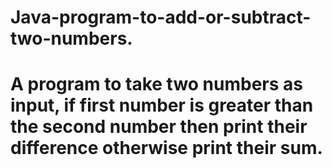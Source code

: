 # Java-program-to-add-or-subtract-two-numbers.
# A program to take two numbers as input, if first number is greater than the second number then print their difference otherwise print their sum.
